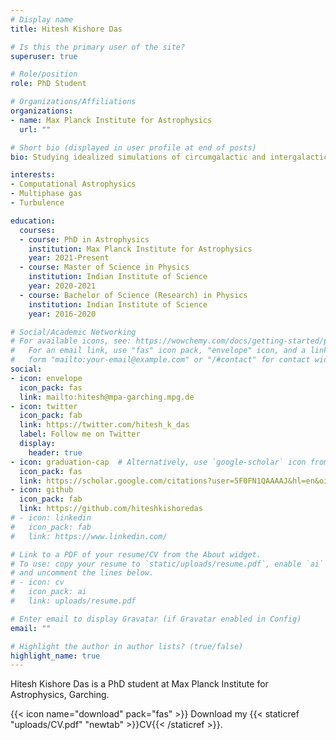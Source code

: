 ```yaml
---
# Display name
title: Hitesh Kishore Das

# Is this the primary user of the site?
superuser: true 

# Role/position
role: PhD Student

# Organizations/Affiliations
organizations:
- name: Max Planck Institute for Astrophysics
  url: ""

# Short bio (displayed in user profile at end of posts)
bio: Studying idealized simulations of circumgalactic and intergalactic medium 

interests:
- Computational Astrophysics
- Multiphase gas
- Turbulence

education:
  courses:
  - course: PhD in Astrophysics
    institution: Max Planck Institute for Astrophysics
    year: 2021-Present
  - course: Master of Science in Physics
    institution: Indian Institute of Science
    year: 2020-2021
  - course: Bachelor of Science (Research) in Physics
    institution: Indian Institute of Science
    year: 2016-2020

# Social/Academic Networking
# For available icons, see: https://wowchemy.com/docs/getting-started/page-builder/#icons
#   For an email link, use "fas" icon pack, "envelope" icon, and a link in the
#   form "mailto:your-email@example.com" or "/#contact" for contact widget.
social:
- icon: envelope
  icon_pack: fas
  link: mailto:hitesh@mpa-garching.mpg.de
- icon: twitter
  icon_pack: fab
  link: https://twitter.com/hitesh_k_das
  label: Follow me on Twitter
  display:
    header: true
- icon: graduation-cap  # Alternatively, use `google-scholar` icon from `ai` icon pack
  icon_pack: fas
  link: https://scholar.google.com/citations?user=5F0FN1QAAAAJ&hl=en&oi=ao
- icon: github
  icon_pack: fab
  link: https://github.com/hiteshkishoredas
# - icon: linkedin
#   icon_pack: fab
#   link: https://www.linkedin.com/

# Link to a PDF of your resume/CV from the About widget.
# To use: copy your resume to `static/uploads/resume.pdf`, enable `ai` icons in `params.toml`,
# and uncomment the lines below.
# - icon: cv
#   icon_pack: ai
#   link: uploads/resume.pdf

# Enter email to display Gravatar (if Gravatar enabled in Config)
email: ""

# Highlight the author in author lists? (true/false)
highlight_name: true
---
```


Hitesh Kishore Das is a PhD student at Max Planck Institute for Astrophysics, Garching.

{{< icon name="download" pack="fas" >}} Download my {{< staticref "uploads/CV.pdf" "newtab" >}}CV{{< /staticref >}}.
